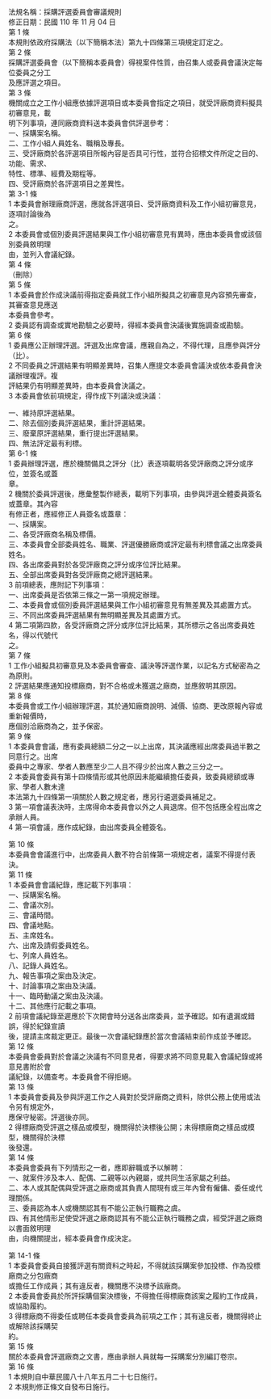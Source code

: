 法規名稱：採購評選委員會審議規則  
修正日期：民國 110 年 11 月 04 日  
第 1 條  
本規則依政府採購法（以下簡稱本法）第九十四條第三項規定訂定之。  
第 2 條  
採購評選委員會（以下簡稱本委員會）得視案件性質，由召集人或委員會議決定每位委員之分工  
及應評選之項目。  
第 3 條  
機關成立之工作小組應依據評選項目或本委員會指定之項目，就受評廠商資料擬具初審意見，載  
明下列事項，連同廠商資料送本委員會供評選參考：  
一、採購案名稱。  
二、工作小組人員姓名、職稱及專長。  
三、受評廠商於各評選項目所報內容是否具可行性，並符合招標文件所定之目的、功能、需求、  
特性、標準、經費及期程等。  
四、受評廠商於各評選項目之差異性。  
第 3-1 條  
1 本委員會辦理廠商評選，應就各評選項目、受評廠商資料及工作小組初審意見，逐項討論後為  
之。  
2 本委員會或個別委員評選結果與工作小組初審意見有異時，應由本委員會或該個別委員敘明理  
由，並列入會議紀錄。  
第 4 條  
（刪除）  
第 5 條  
1 本委員會於作成決議前得指定委員就工作小組所擬具之初審意見內容預先審查，其審查意見應送  
本委員會參考。  
2 委員認有調查或實地勘驗之必要時，得經本委員會決議後實施調查或勘驗。  
第 6 條  
1 委員應公正辦理評選。評選及出席會議，應親自為之，不得代理，且應參與評分（比）。  
2 不同委員之評選結果有明顯差異時，召集人應提交本委員會議決或依本委員會決議辦理複評。複  
評結果仍有明顯差異時，由本委員會決議之。  
3 本委員會依前項規定，得作成下列議決或決議：  


一、維持原評選結果。  
二、除去個別委員評選結果，重計評選結果。  
三、廢棄原評選結果，重行提出評選結果。  
四、無法評定最有利標。  
第 6-1 條  
1 委員辦理評選，應於機關備具之評分（比）表逐項載明各受評廠商之評分或序位，並簽名或蓋  
章。  
2 機關於委員評選後，應彙整製作總表，載明下列事項，由參與評選全體委員簽名或蓋章。其內容  
有修正者，應經修正人員簽名或蓋章：  
一、採購案。  
二、各受評廠商名稱及標價。  
三、本委員會全部委員姓名、職業、評選優勝廠商或評定最有利標會議之出席委員姓名。  
四、各出席委員對於各受評廠商之評分或序位評比結果。  
五、全部出席委員對各受評廠商之總評選結果。  
3 前項總表，應附記下列事項：  
一、出席委員是否依第三條之一第一項規定辦理。  
二、本委員會或個別委員評選結果與工作小組初審意見有無差異及其處置方式。  
三、不同出席委員評選結果有無明顯差異及其處置方式。  
4 第二項第四款，各受評廠商之評分或序位評比結果，其所標示之各出席委員姓名，得以代號代  
之。  
第 7 條  
1 工作小組擬具初審意見及本委員會審查、議決等評選作業，以記名方式秘密為之為原則。  
2 評選結果應通知投標廠商，對不合格或未獲選之廠商，並應敘明其原因。  
第 8 條  
本委員會或工作小組辦理評選，其於通知廠商說明、減價、協商、更改原報內容或重新報價時，  
應個別洽廠商為之，並予保密。  
第 9 條  
1 本委員會會議，應有委員總額二分之一以上出席，其決議應經出席委員過半數之同意行之。出席  
委員中之專家、學者人數應至少二人且不得少於出席人數之三分之一。  
2 本委員會委員有第十四條情形或其他原因未能繼續擔任委員，致委員總額或專家、學者人數未達  
本法第九十四條第一項關於人數之規定者，應另行遴選委員補足之。  
3 第一項會議表決時，主席得命本委員會以外之人員退席。但不包括應全程出席之承辦人員。  
4 第一項會議，應作成紀錄，由出席委員全體簽名。  


第 10 條  
本委員會會議進行中，出席委員人數不符合前條第一項規定者，議案不得提付表決。  
第 11 條  
1 本委員會會議紀錄，應記載下列事項：  
一、採購案名稱。  
二、會議次別。  
三、會議時間。  
四、會議地點。  
五、主席姓名。  
六、出席及請假委員姓名。  
七、列席人員姓名。  
八、記錄人員姓名。  
九、報告事項之案由及決定。  
十、討論事項之案由及決議。  
十一、臨時動議之案由及決議。  
十二、其他應行記載之事項。  
2 前項會議紀錄至遲應於下次開會時分送各出席委員，並予確認。如有遺漏或錯誤，得於紀錄宣讀  
後，提請主席裁定更正。最後一次會議紀錄應於當次會議結束前作成並予確認。  
第 12 條  
本委員會委員對於會議之決議有不同意見者，得要求將不同意見載入會議紀錄或將意見書附於會  
議紀錄，以備查考。本委員會不得拒絕。  
第 13 條  
1 本委員會委員及參與評選工作之人員對於受評廠商之資料，除供公務上使用或法令另有規定外，  
應保守秘密。評選後亦同。  
2 得標廠商受評選之樣品或模型，機關得於決標後公開；未得標廠商之樣品或模型，機關得於決標  
後發還。  
第 14 條  
本委員會委員有下列情形之一者，應即辭職或予以解聘：  
一、就案件涉及本人、配偶、二親等以內親屬，或共同生活家屬之利益。  
二、本人或其配偶與受評選之廠商或其負責人間現有或三年內曾有僱傭、委任或代理關係。  
三、委員認為本人或機關認其有不能公正執行職務之虞。  
四、有其他情形足使受評選之廠商認其有不能公正執行職務之虞，經受評選之廠商以書面敘明理  
由，向機關提出，經本委員會作成決定。  


第 14-1 條  
1 本委員會委員自接獲評選有關資料之時起，不得就該採購案參加投標、作為投標廠商之分包廠商  
或擔任工作成員；其有違反者，機關應不決標予該廠商。  
2 本委員會委員於所評採購個案決標後，不得擔任得標廠商該案之履約工作成員，或協助履約。  
3 得標廠商不得委任或聘任本委員會委員為前項之工作；其有違反者，機關得終止或解除該採購契  
約。  
第 15 條  
關於本委員會評選廠商之文書，應由承辦人員就每一採購案分別編訂卷宗。  
第 16 條  
1 本規則自中華民國八十八年五月二十七日施行。  
2 本規則修正條文自發布日施行。  


